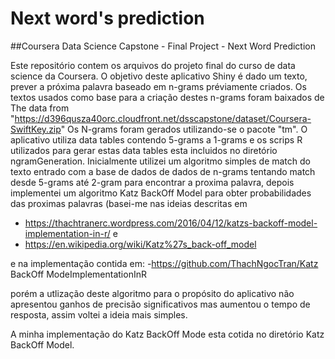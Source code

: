 # Next word's prediction
##Coursera  Data Science Capstone - Final Project - Next Word Prediction

Este repositório contem os arquivos do projeto final do curso de data science da Coursera.
O objetivo deste aplicativo Shiny é dado um texto, prever a próxima palavra baseado em n-grams préviamente criados.
Os textos usados como base para a criação destes n-grams foram baixados de The data from "https://d396qusza40orc.cloudfront.net/dsscapstone/dataset/Coursera-SwiftKey.zip"
Os N-grams foram gerados  utilizando-se o pacote "tm".
O  aplicativo utiliza data tables contendo 5-grams a 1-grams e os scrips R utilizados para gerar estas data tables esta incluidos no diretório ngramGeneration.
Inicialmente utilizei um algoritmo simples de match do texto entrado com a base de dados de dados de n-grams  tentando match desde 5-grams até 2-gram para encontrar a proxima palavra, depois  implementei um algoritmo Katz BackOff Model para obter probabilidades das proximas palavras  (basei-me nas ideias descritas em 
- https://thachtranerc.wordpress.com/2016/04/12/katzs-backoff-model-implementation-in-r/ e 
- https://en.wikipedia.org/wiki/Katz%27s_back-off_model

e na implementação contida em:
-https://github.com/ThachNgocTran/Katz BackOff ModeImplementationInR

porém a utlização deste algoritmo para o propósito do aplicativo não apresentou ganhos de precisão  significativos  mas aumentou o tempo de resposta, assim voltei a ideia mais simples.

A minha implementação do Katz BackOff Mode esta cotida no diretório Katz BackOff Model.

